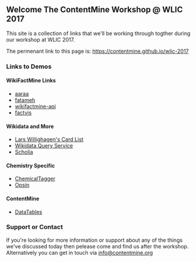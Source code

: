 ## Welcome The ContentMine Workshop @ WLIC 2017

This site is a collection of links that we'll be working through togther during our workshop at WLIC 2017.

The permenant link to this page is: https://contentmine.github.io/wlic-2017

### Links to Demos
#### WikiFactMine Links
- [aaraa](https://tarrow.github.io/aaraa/index.html)
- [fatameh](https://tools.wmflabs.org/fatameh/)
- [wikifactmine-api](https://tools.wmflabs.org/wikifactmine-api/)
- [factvis](https://tarrow.github.io/factvis)

#### Wikidata and More
- [Lars Willighagen's Card List](https://larsgw.github.io/ctj-cardlists/cardlist/)
- [Wikidata Query Service](https://query.wikidata.org)
- [Scholia](https://tools.wmflabs.org/scholia/)

#### Chemistry Specific
- [ChemicalTagger](http://chemicaltagger.ch.cam.ac.uk/)
- [Opsin](http://opsin.ch.cam.ac.uk/)

#### ContentMine
- [DataTables](https://github.com/contentmine/amidemos)

### Support or Contact

If you're looking for more information or support about any of the things we've discussed today then pelease come and find us after the workshop. Alternatively you can get in touch via info@contentmine.org
